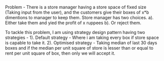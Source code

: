 Problem - There is a store manager having a store space of fixed size (Taking input from the user), and the customers give their boxes of x*b dimentions to manager to keep them. Store manager has two choices.
a). Either take them and yied the profit of x ruppees b). Or reject them. 

To tackle this problem, I am using strategy design pattern having two strategies - 
1). Default strategy - Where i am taking every box if store space is capable to take it. 
2). Optimised strategy - Taking median of last 30 days boxes and if the median per unit square of store is lesser than or equal to rent per unit square of box, then only we will accept it.
